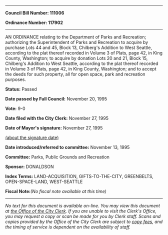 

********

**Council Bill Number: 111006**
   
**Ordinance Number: 117902**
********

 AN ORDINANCE relating to the Department of Parks and Recreation; authorizing the Superintendent of Parks and Recreation to acquire by purchase Lots 44 and 45, Block 13, Chilberg's Addition to West Seattle, according to the plat thereof recorded in Volume 3 of Plats, page 42, in King County, Washington; to acquire by donation Lots 20 and 21, Block 15, Chilberg's Addition to West Seattle, according to the plat thereof recorded in Volume 3 of Plats, page 42, in King County, Washington; and to accept the deeds for such property, all for open space, park and recreation purposes.

**Status:** Passed
   
**Date passed by Full Council:** November 20, 1995
   
**Vote:** 9-0
   
**Date filed with the City Clerk:** November 27, 1995
   
**Date of Mayor's signature:** November 27, 1995
   
[(about the signature date)](/~public/approvaldate.htm)
   
   
   
**Date introduced/referred to committee:** November 13, 1995
   
**Committee:** Parks, Public Grounds and Recreation
   
**Sponsor:** DONALDSON
   
   
**Index Terms:** LAND-ACQUISITION, GIFTS-TO-THE-CITY, GREENBELTS, OPEN-SPACE-LAND, WEST-SEATTLE

**Fiscal Note:**_(No fiscal note available at this time)_
********

_No text for this document is available on-line. You may view this document at [the Office of the City Clerk](http://www.seattle.gov/leg/clerk/contactUs.htm). If you are unable to visit the Clerk's Office, you may request a copy or scan be made for you by Clerk staff. Scans and copies provided by the Office of the City Clerk are subject to [copy fees](http://clerk.seattle.gov/~public/clerkfees.htm), and the timing of service is dependent on the availability of staff._

